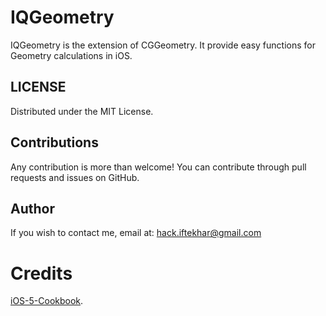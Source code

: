 IQGeometry
==========
IQGeometry is the extension of CGGeometry. It provide easy functions for Geometry calculations in iOS.

LICENSE
---
Distributed under the MIT License.

Contributions
---
Any contribution is more than welcome! You can contribute through pull requests and issues on GitHub.

Author
---
If you wish to contact me, email at: hack.iftekhar@gmail.com


Credits
==========
[iOS-5-Cookbook](https://github.com/erica/iOS-5-Cookbook/blob/master/C07/07b-Extracting%20Faces/Geometry.h).
